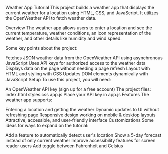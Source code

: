 Weather App Tutorial
This project builds a weather app that displays the current weather for a location using HTML, CSS, and JavaScript. It utilizes the OpenWeather API to fetch weather data.

Overview
The weather app allows users to enter a location and see the current temperature, weather conditions, an icon representation of the weather, and other details like humidity and wind speed.

Some key points about the project:

Fetches JSON weather data from the OpenWeather API using asynchronous JavaScript
Uses API keys for authorized access to the weather data
Displays data on the page without needing a page refresh
Layout with HTML and styling with CSS
Updates DOM elements dynamically with JavaScript
Setup
To use this project, you will need:

An OpenWeather API key (sign up for a free account)
The project files:
index.html
styles.css
app.js
Place your API key in app.js
Features
The weather app supports:

Entering a location and getting the weather
Dynamic updates to UI without refreshing page
Responsive design working on mobile & desktop layouts
Attractive, accessible, and user-friendly interface
Customizations
Some ideas for ways to expand on the tutorial:

Add a feature to automatically detect user's location
Show a 5-day forecast instead of only current weather
Improve accessibility features for screen reader users
Add toggle between Fahrenheit and Celsius